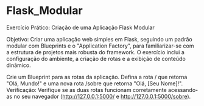 # Flask_Modular
Exercício Prático: Criação de uma Aplicação Flask Modular

Objetivo: Criar uma aplicação web simples em Flask, seguindo um padrão modular com Blueprints e o "Application Factory", para familiarizar-se com a estrutura de projetos mais robusta do framework. O exercício inclui a configuração do ambiente, a criação de rotas e a exibição de conteúdo dinâmico.

Crie um Blueprint para as rotas da aplicação. Defina a rota / que retorna "Olá, Mundo!" e uma nova rota /sobre que retorna "Olá, [Seu Nome]!".
Verificação: Verifique se as duas rotas funcionam corretamente acessando-as no seu navegador (http://127.0.0.1:5000/ e http://127.0.0.1:5000/sobre).
